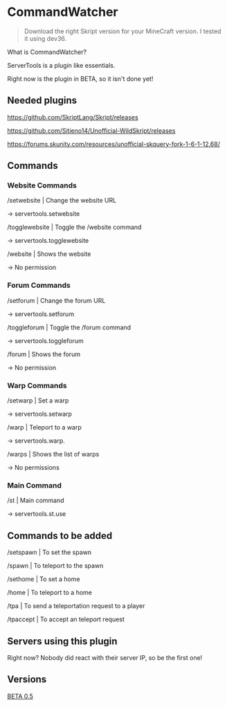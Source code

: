 # CommandWatcher
> Download the right Skript version for your MineCraft version. I tested it using dev36.

What is CommandWatcher?

ServerTools is a plugin like essentials.

Right now is the plugin in BETA, so it isn't done yet!


## Needed plugins
https://github.com/SkriptLang/Skript/releases

https://github.com/Sitieno14/Unofficial-WildSkript/releases

https://forums.skunity.com/resources/unofficial-skquery-fork-1-6-1-12.68/


## Commands 
### Website Commands
/setwebsite | Change the website URL

-> servertools.setwebsite

/togglewebsite | Toggle the /website command

-> servertools.togglewebsite

/website | Shows the website

-> No permission

### Forum Commands
/setforum | Change the forum URL

-> servertools.setforum

/toggleforum | Toggle the /forum command

-> servertools.toggleforum

/forum | Shows the forum

-> No permission

### Warp Commands
/setwarp | Set a warp

-> servertools.setwarp

/warp | Teleport to a warp

-> servertools.warp.<warpname>
  
/warps | Shows the list of warps

-> No permissions

### Main Command
/st | Main command

-> servertools.st.use


## Commands to be added
/setspawn | To set the spawn

/spawn | To teleport to the spawn

/sethome | To set a home

/home | To teleport to a home

/tpa | To send a teleportation request to a player

/tpaccept | To accept an teleport request


## Servers using this plugin
Right now? Nobody did react with their server IP, so be the first one!


## Versions
[BETA 0.5](https://github.com/JustJerBE/Skript-ServerTools/tree/V1.0)
